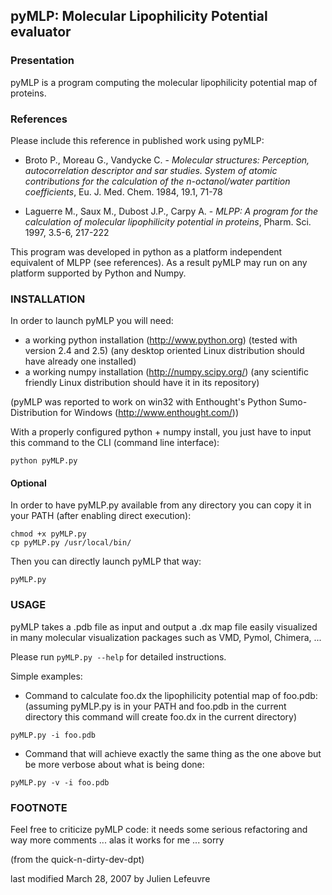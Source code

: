 ## pyMLP: Molecular Lipophilicity Potential evaluator

### Presentation

pyMLP is a program computing the molecular lipophilicity
potential map of proteins.

### References

Please include this reference in published work using pyMLP:

* Broto P., Moreau G., Vandycke C. - 
*Molecular structures: Perception, autocorrelation descriptor and sar studies.
 System of atomic contributions for the calculation of the n-octanol/water 
 partition coefficients*, Eu. J. Med. Chem. 1984, 19.1, 71-78

* Laguerre M., Saux M., Dubost J.P., Carpy A. -
*MLPP: A program for the calculation of molecular lipophilicity potential in
 proteins*, Pharm. Sci. 1997, 3.5-6, 217-222

This program was developed in python as a platform independent equivalent of 
MLPP (see references). As a result pyMLP may run on any platform supported by
Python and Numpy.


### INSTALLATION

In order to launch pyMLP you will need:
* a working python installation (http://www.python.org) (tested with version
  2.4 and 2.5) (any desktop oriented Linux distribution should have already one installed)
* a working numpy installation (http://numpy.scipy.org/)
  (any scientific friendly Linux distribution should have it in its repository)

(pyMLP was reported to work on win32 with Enthought's Python Sumo-Distribution
for Windows (http://www.enthought.com/))

With a properly configured python + numpy install, you just have to input this
command to the CLI (command line interface):
```
python pyMLP.py
```
#### Optional

In order to have pyMLP.py available from any directory you can copy it in your
PATH (after enabling direct execution):
```
chmod +x pyMLP.py
cp pyMLP.py /usr/local/bin/
```

Then you can directly launch pyMLP that way:
```
pyMLP.py
```

### USAGE

pyMLP takes a .pdb file as input and output a .dx map file easily visualized in
many molecular visualization packages such as VMD, Pymol, Chimera, ...

Please run `pyMLP.py --help` for detailed instructions.

Simple examples:

* Command to calculate foo.dx the lipophilicity potential map of foo.pdb:
  (assuming pyMLP.py is in your PATH and foo.pdb in the current directory
   this command will create foo.dx in the current directory)
```
pyMLP.py -i foo.pdb
```
* Command that will achieve exactly the same thing as the one above but be
  more verbose about what is being done:
```
pyMLP.py -v -i foo.pdb
```

### FOOTNOTE

Feel free to criticize pyMLP code: it needs some serious refactoring and way
more comments ... alas it works for me ... sorry

(from the quick-n-dirty-dev-dpt)

last modified March 28, 2007 by Julien Lefeuvre

